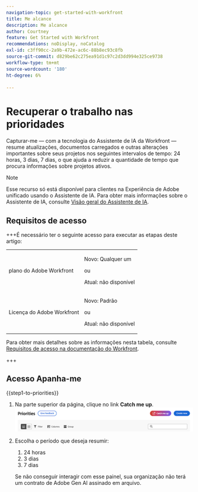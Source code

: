 ```yaml
---
navigation-topic: get-started-with-workfront
title: Me alcance
description: Me alcance
author: Courtney
feature: Get Started with Workfront
recommendations: noDisplay, noCatalog
exl-id: c3ff90cc-2a9b-472e-ac6c-88b8ec93c8fb
source-git-commit: d829be62c275ea91d1c97c2d3dd994e325ce9738
workflow-type: tm+mt
source-wordcount: '180'
ht-degree: 6%

---
```


# Recuperar o trabalho nas prioridades

Capturar-me — com a tecnologia do Assistente de IA da Workfront — resume atualizações, documentos carregados e outras alterações importantes sobre seus projetos nos seguintes intervalos de tempo: 24 horas, 3 dias, 7 dias, o que ajuda a reduzir a quantidade de tempo que procura informações sobre projetos ativos.

>[!NOTE]
>
>Esse recurso só está disponível para clientes na Experiência de Adobe unificado usando o Assistente de IA. Para obter mais informações sobre o Assistente de IA, consulte [Visão geral do Assistente de IA](/help/quicksilver/workfront-basics/ai-assistant/ai-assistant-overview.md).

## Requisitos de acesso

+++É necessário ter o seguinte acesso para executar as etapas deste artigo:

<table style="table-layout:auto"> 
 <col> 
 <col> 
 <tbody> 
  <tr> 
   <td role="rowheader">plano do Adobe Workfront</td> 
   <td><p>Novo: Qualquer um</p>
       <p>ou</p>
       <p>Atual: não disponível</p></td>
  </tr> 
  <tr> 
   <td role="rowheader">Licença do Adobe Workfront</td> 
   <td><p>Novo: Padrão</p>
       <p>ou</p>
       <p>Atual: não disponível</p></td>
  </tr> 
 </tbody> 
</table>

Para obter mais detalhes sobre as informações nesta tabela, consulte [Requisitos de acesso na documentação do Workfront](/help/quicksilver/administration-and-setup/add-users/access-levels-and-object-permissions/access-level-requirements-in-documentation.md).

+++


## Acesso Apanha-me

{{step1-to-priorities}}

1. Na parte superior da página, clique no link **Catch me up**.
   ![botão me atualizar](assets/catch-me-up-button.png)
1. Escolha o período que deseja resumir:
   1. 24 horas
   1. 3 dias
   1. 7 dias

   Se não conseguir interagir com esse painel, sua organização não terá um contrato de Adobe Gen AI assinado em arquivo.
